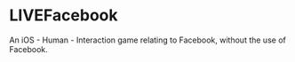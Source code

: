 # LIVEFacebook
An iOS - Human - Interaction game relating to Facebook, without the use of Facebook.
